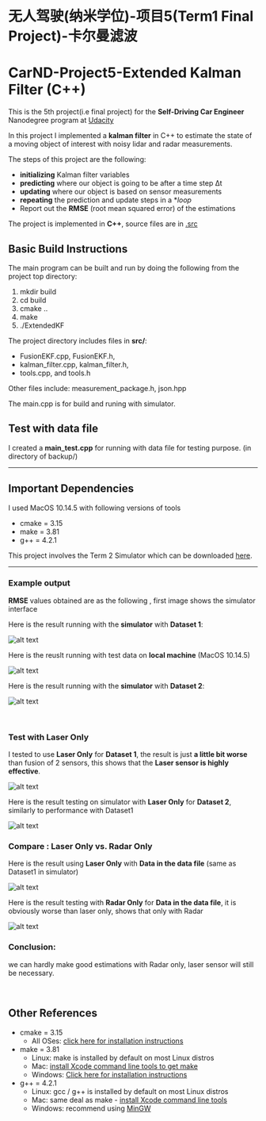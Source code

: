 # 无人驾驶(纳米学位)-项目5(Term1 Final Project)-卡尔曼滤波
# CarND-Project5-Extended Kalman Filter  (C++)

[//]: # (Image References)
[image1.1]: ./examples/example.gif
[image1.2]: ./examples/example.png
[image2]: ./Pass-certificate.png 

This is the 5th project(i.e final project) for the **Self-Driving Car Engineer** Nanodegree program at [Udacity](https://cn.udacity.com/course/self-driving-car-engineer--nd013)

In this project I implemented a **kalman filter** in C++ to estimate the state of a moving object of interest with noisy lidar and radar measurements. 

The steps of this project are the following: 

* **initializing** Kalman filter variables
* **predicting** where our object is going to be after a time step Δt
* **updating** where our object is based on sensor measurements
* **repeating** the prediction and update steps in a **loop*
* Report out the **RMSE** (root mean squared error) of the estimations

 The project is implemented in **C++**, source files are in [.src](./src) 
 
 ## Basic Build Instructions
The main program can be built and run by doing the following from the project top directory: 

1. mkdir build
2. cd build
3. cmake ..
4. make
5. ./ExtendedKF

The project directory includes files in **src/**:   
- FusionEKF.cpp, FusionEKF.h,  
- kalman_filter.cpp, kalman_filter.h,  
- tools.cpp, and tools.h

Other files include: measurement_package.h, json.hpp

The main.cpp is for build and runing with simulator.

## Test with data file 
I created a **main_test.cpp** for running with data file for testing purpose.  (in directory of backup/)

---

## Important Dependencies
I used MacOS 10.14.5 with following versions of tools

* cmake = 3.15
* make = 3.81 
* g++ = 4.2.1
 
This project involves the Term 2 Simulator which can be downloaded [here](https://github.com/udacity/self-driving-car-sim/releases).
 
---
### Example output 
**RMSE** values obtained are as the following , first image shows the simulator interface 

[//]: # (Image References)

[image0.1]:   ./Result/Result-simu-1.png "Simulator"
[image0.2]:   ./Result/Result-data.png "Local"
[image0.3]:   ./Result/Result-simu-2.png "Simulator"

[image1.1.1]: ./Result/Test-Laser-Only-simu1.png "Simu1"
[image1.1.2]: ./Result/Test-Laser-Only-simu2.png "Simu2"
[image1.1]:   ./Result/Test-Laser-Only-data.png "Laser"
[image1.2]:   ./Result/Test-Radar-Only-data.png "Rader "

Here is the result running with the **simulator** with **Dataset 1**:  

![alt text][image0.1]

Here is the reuslt running with test data on **local machine** (MacOS 10.14.5)

![alt text][image0.2]

Here is the result running with the **simulator** with **Dataset 2**:  

![alt text][image0.3]

&nbsp;
### Test with Laser Only  

I tested to use **Laser Only** for **Dataset 1**, the result is just **a little bit worse** than fusion of 2 sensors, this shows that the **Laser sensor is highly effective**.  

![alt text][image1.1.1]  

Here is the result testing on simulator with  **Laser Only** for **Dataset 2**, similarly to performance with Dataset1  

![alt text][image1.1.2]

### Compare : Laser Only vs. Radar Only
Here is the result using **Laser Only** with **Data in the data file** (same as Dataset1 in simulator)  

![alt text][image1.1] 


Here is the result testing with  **Radar Only** for **Data in the data file**, it is obviously worse than laser only, shows that only with Radar


![alt text][image1.2] 

### Conclusion:
we can hardly make good estimations with Radar only, laser sensor will still be necessary.

&nbsp;



## Other References
* cmake = 3.15
  * All OSes: [click here for installation instructions](https://cmake.org/install/)
* make = 3.81 
  * Linux: make is installed by default on most Linux distros
  * Mac: [install Xcode command line tools to get make](https://developer.apple.com/xcode/features/)
  * Windows: [Click here for installation instructions](http://gnuwin32.sourceforge.net/packages/make.htm)
* g++ = 4.2.1
  * Linux: gcc / g++ is installed by default on most Linux distros
  * Mac: same deal as make - [install Xcode command line tools](https://developer.apple.com/xcode/features/)
  * Windows: recommend using [MinGW](http://www.mingw.org/)
